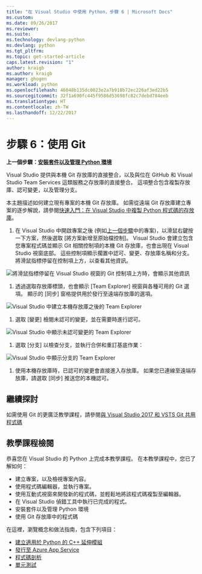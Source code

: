 ```yaml
---
title: "在 Visual Studio 中使用 Python，步驟 6 | Microsoft Docs"
ms.custom: 
ms.date: 09/26/2017
ms.reviewer: 
ms.suite: 
ms.technology: devlang-python
ms.devlang: python
ms.tgt_pltfrm: 
ms.topic: get-started-article
caps.latest.revision: "1"
author: kraigb
ms.author: kraigb
manager: ghogen
ms.workload: python
ms.openlocfilehash: 46048b135dc0023e2a7b918b72ec226af3ed22b5
ms.sourcegitcommit: 32f1a690fc445f9586d53698fc82c7debd784eeb
ms.translationtype: HT
ms.contentlocale: zh-TW
ms.lasthandoff: 12/22/2017
---
```

# <a name="step-6-working-with-git"></a>步驟 6：使用 Git

**上一個步驟：[安裝套件以及管理 Python 環境](vs-tutorial-01-05.md)**

Visual Studio 提供與本機 Git 存放庫的直接整合，以及與位在 GitHub 和 Visual Studio Team Services 這類服務之存放庫的直接整合。 這項整合包含複製存放庫、認可變更，以及管理分支。

本主題描述如何建立現有專案的本機 Git 存放庫。 如需從遠端 Git 存放庫建立專案的逐步解說，請參閱[快速入門：在 Visual Studio 中複製 Python 程式碼的存放庫](quickstart-03-project-from-repository.md)。

1. 在 Visual Studio 中開啟專案之後 (例如[上一個步驟](vs-tutorial-01-05.md)中的專案)，以滑鼠右鍵按一下方案，然後選取 [將方案新增至原始檔控制]。 Visual Studio 會建立包含您專案程式碼並顯示 Git 相關控制項的本機 Git 存放庫，也會出現在 Visual Studio 視窗底部。 這些控制項顯示擱置中認可、變更、存放庫名稱和分支。 將滑鼠指標停留在控制項上方，以查看其他資訊。

  ![將滑鼠指標停留在 Visual Studio 視窗的 Git 控制項上方時，會顯示其他資訊](media/working-with-git-01.png)

1. 透過選取存放庫標頭，也會顯示 [Team Explorer] 視窗與各種可用的 Git 選項。 顯示的 [同步] 窗格提供用於發行至遠端存放庫的選項。

  ![Visual Studio 中建立本機存放庫之後的 Team Explorer](media/working-with-git-02.png)

1. 選取 [變更] 檢閱未認可的變更，並在需要時進行認可。

  ![Visual Studio 中顯示未認可變更的 Team Explorer](media/working-with-git-03.png)

1. 選取 [分支] 以檢查分支，並執行合併和重訂基底作業：

  ![Visual Studio 中顯示分支的 Team Explorer](media/working-with-git-04.png)

1. 使用本機存放庫時，已認可的變更會直接進入存放庫。 如果您已連線至遠端存放庫，請選取 [同步] 推送您的本機認可。

## <a name="going-deeper"></a>繼續探討

如需使用 Git 的更廣泛教學課程，請參閱[與 Visual Studio 2017 和 VSTS Git 共用程式碼](https://docs.microsoft.com/vsts/git/share-your-code-in-git-vs-2017)

## <a name="tutorial-review"></a>教學課程檢閱

恭喜您在 Visual Studio 的 Python 上完成本教學課程。 在本教學課程中，您已了解如何：

- 建立專案，以及檢視專案內容。
- 使用程式碼編輯器，並執行專案。
- 使用互動式視窗來開發新的程式碼，並輕鬆地將該程式碼複製至編輯器。
- 在 Visual Studio 偵錯工具中執行已完成的程式。
- 安裝套件以及管理 Python 環境
- 使用 Git 存放庫中的程式碼

在這裡，瀏覽概念和做法指南，包含下列項目：

- [建立適用於 Python 的 C++ 延伸模組](cpp-and-python.md)
- [發行至 Azure App Service](publishing-to-azure.md)
- [程式碼剖析](profiling.md)
- [單元測試](unit-testing.md)
